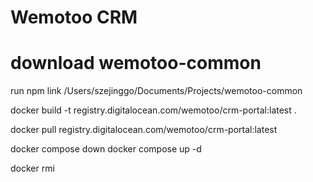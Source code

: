 # Wemotoo CRM

# download wemotoo-common

run npm link /Users/szejinggo/Documents/Projects/wemotoo-common

docker build -t registry.digitalocean.com/wemotoo/crm-portal:latest .

docker pull registry.digitalocean.com/wemotoo/crm-portal:latest

docker compose down
docker compose up -d

docker rmi

